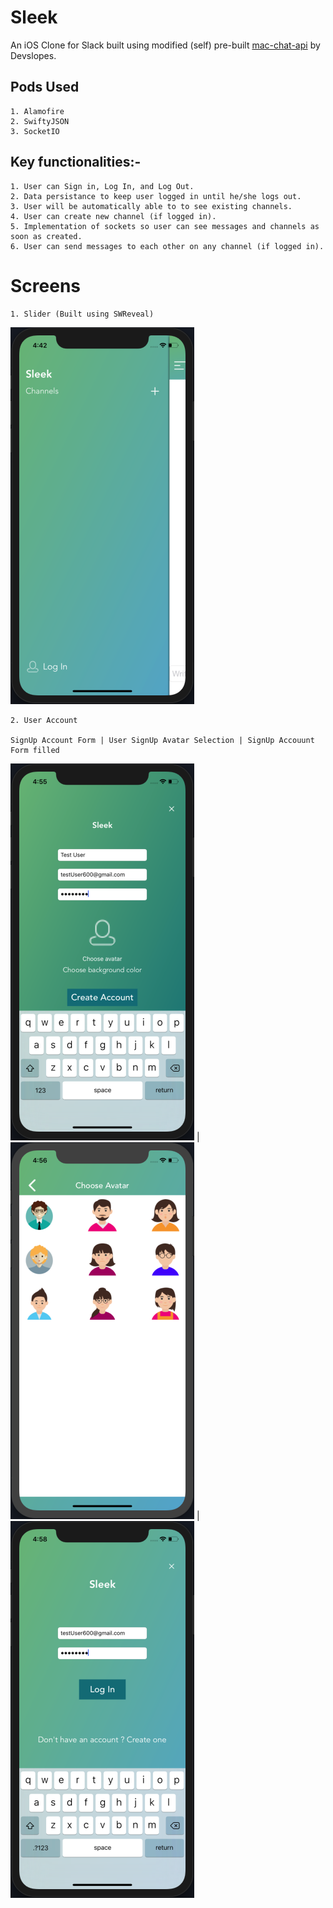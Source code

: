# Sleek

An iOS Clone for Slack built using modified (self) pre-built [mac-chat-api](https://github.com/PradhumnaPancholi/mac-chat-api) by Devslopes.

## Pods Used

    1. Alamofire
    2. SwiftyJSON
    3. SocketIO

## Key functionalities:-

    1. User can Sign in, Log In, and Log Out.
    2. Data persistance to keep user logged in until he/she logs out.
    3. User will be automatically able to to see existing channels.
    4. User can create new channel (if logged in).
    5. Implementation of sockets so user can see messages and channels as soon as created.
    6. User can send messages to each other on any channel (if logged in).

# Screens

    1. Slider (Built using SWReveal)

![Image](./Sleek_Snapshots/Slider.png)

    2. User Account

    SignUp Account Form | User SignUp Avatar Selection | SignUp Accouunt Form filled 
![Image](./Sleek_Snapshots/SignUp.png) | ![Image](./Sleek_Snapshots/ChooseAvatar.png) | ![Image](./Sleek_Snapshots/LogIn_Filled.png)
